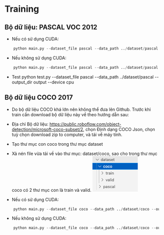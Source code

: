 # Training

## Bộ dữ liệu: PASCAL VOC 2012

- Nếu có sử dụng CUDA:

```python
    python main.py --dataset_file pascal --data_path ../dataset/pascal --output_dir output --resume output
```

- Nếu không sử dụng CUDA:

```python  
    python main.py --dataset_file pascal --data_path ../dataset/pascal --output_dir output --resume output --device cpu
```

- Test
python test.py --dataset_file pascal --data_path ../dataset/pascal --output_dir output --device cpu

## Bộ dữ liệu COCO 2017

- Do bộ dữ liệu COCO khá lớn nên không thể đưa lên Github. Trước khi train cần download bộ dữ liệu này về theo hướng dẫn sau:

- Địa chỉ Bộ dữ liệu: <https://public.roboflow.com/object-detection/microsoft-coco-subset/2>, chọn Định dạng COCO Json, chọn tuỳ chọn download zip to computer, và tải về máy tính.
- Tạo thư mục con coco trong thư mục dataset
- Xả nén file vừa tải về vào thư mục: dataset/coco, sao cho trong thư mục coco có 2 thư mục con là train và valid.
![cau truc thu muc](cautructhumuc.png)

- Nếu có sử dụng CUDA:

```python
    python main.py --dataset_file coco --data_path ../dataset/coco --output_dir output
```

- Nếu không sử dụng CUDA:

```python  
    python main.py --dataset_file coco --data_path ../dataset/coco --output_dir output --device cpu
```
